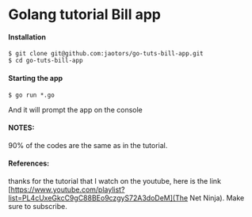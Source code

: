 # Golang tutorial Bill app

#### Installation

```
$ git clone git@github.com:jaotors/go-tuts-bill-app.git
$ cd go-tuts-bill-app
```

#### Starting the app
```
$ go run *.go
```

And it will prompt the app on the console


#### NOTES:
90% of the codes are the same as in the tutorial.

#### References:
thanks for the tutorial that I watch on the youtube, here is the link [https://www.youtube.com/playlist?list=PL4cUxeGkcC9gC88BEo9czgyS72A3doDeM](The Net Ninja). Make sure to subscribe.

